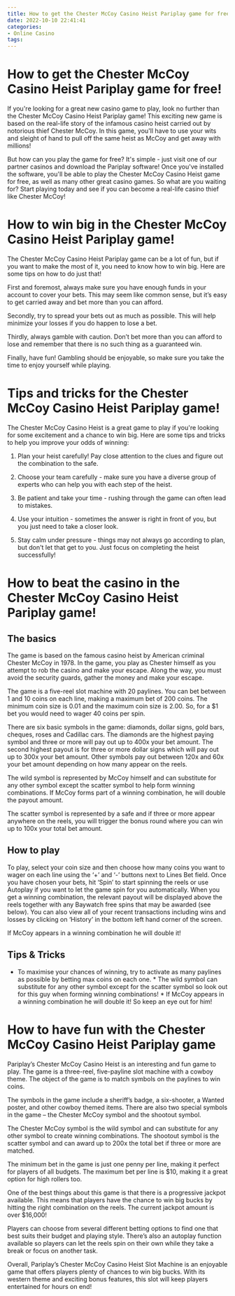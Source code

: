```yaml
---
title: How to get the Chester McCoy Casino Heist Pariplay game for free!
date: 2022-10-10 22:41:41
categories:
- Online Casino
tags:
---
```



#  How to get the Chester McCoy Casino Heist Pariplay game for free!

If you're looking for a great new casino game to play, look no further than the Chester McCoy Casino Heist Pariplay game! This exciting new game is based on the real-life story of the infamous casino heist carried out by notorious thief Chester McCoy. In this game, you'll have to use your wits and sleight of hand to pull off the same heist as McCoy and get away with millions!

But how can you play the game for free? It's simple - just visit one of our partner casinos and download the Pariplay software! Once you've installed the software, you'll be able to play the Chester McCoy Casino Heist game for free, as well as many other great casino games. So what are you waiting for? Start playing today and see if you can become a real-life casino thief like Chester McCoy!

#  How to win big in the Chester McCoy Casino Heist Pariplay game!

The Chester McCoy Casino Heist Pariplay game can be a lot of fun, but if you want to make the most of it, you need to know how to win big. Here are some tips on how to do just that!

First and foremost, always make sure you have enough funds in your account to cover your bets. This may seem like common sense, but it’s easy to get carried away and bet more than you can afford.

Secondly, try to spread your bets out as much as possible. This will help minimize your losses if you do happen to lose a bet.

Thirdly, always gamble with caution. Don’t bet more than you can afford to lose and remember that there is no such thing as a guaranteed win.

Finally, have fun! Gambling should be enjoyable, so make sure you take the time to enjoy yourself while playing.

#  Tips and tricks for the Chester McCoy Casino Heist Pariplay game!

The Chester McCoy Casino Heist is a great game to play if you're looking for some excitement and a chance to win big. Here are some tips and tricks to help you improve your odds of winning:

1. Plan your heist carefully! Pay close attention to the clues and figure out the combination to the safe.

2. Choose your team carefully - make sure you have a diverse group of experts who can help you with each step of the heist.

3. Be patient and take your time - rushing through the game can often lead to mistakes.

4. Use your intuition - sometimes the answer is right in front of you, but you just need to take a closer look.

5. Stay calm under pressure - things may not always go according to plan, but don't let that get to you. Just focus on completing the heist successfully!

#  How to beat the casino in the Chester McCoy Casino Heist Pariplay game!

## The basics

The game is based on the famous casino heist by American criminal Chester McCoy in 1978. In the game, you play as Chester himself as you attempt to rob the casino and make your escape. Along the way, you must avoid the security guards, gather the money and make your escape.

The game is a five-reel slot machine with 20 paylines. You can bet between 1 and 10 coins on each line, making a maximum bet of 200 coins. The minimum coin size is 0.01 and the maximum coin size is 2.00. So, for a $1 bet you would need to wager 40 coins per spin.

There are six basic symbols in the game: diamonds, dollar signs, gold bars, cheques, roses and Cadillac cars. The diamonds are the highest paying symbol and three or more will pay out up to 400x your bet amount. The second highest payout is for three or more dollar signs which will pay out up to 300x your bet amount. Other symbols pay out between 120x and 60x your bet amount depending on how many appear on the reels.

The wild symbol is represented by McCoy himself and can substitute for any other symbol except the scatter symbol to help form winning combinations. If McCoy forms part of a winning combination, he will double the payout amount.

The scatter symbol is represented by a safe and if three or more appear anywhere on the reels, you will trigger the bonus round where you can win up to 100x your total bet amount.

## How to play

To play, select your coin size and then choose how many coins you want to wager on each line using the ‘+’ and ‘-’ buttons next to Lines Bet field. Once you have chosen your bets, hit ‘Spin’ to start spinning the reels or use Autoplay if you want to let the game spin for you automatically. When you get a winning combination, the relevant payout will be displayed above the reels together with any Baywatch free spins that may be awarded (see below). You can also view all of your recent transactions including wins and losses by clicking on ‘History’ in the bottom left hand corner of the screen.

If McCoy appears in a winning combination he will double it!

 ## Tips & Tricks

 * To maximise your chances of winning, try to activate as many paylines as possible by betting max coins on each one. * The wild symbol can substitute for any other symbol except for the scatter symbol so look out for this guy when forming winning combinations! * If McCoy appears in a winning combination he will double it! So keep an eye out for him!

#  How to have fun with the Chester McCoy Casino Heist Pariplay game

Pariplay’s Chester McCoy Casino Heist is an interesting and fun game to play. The game is a three-reel, five-payline slot machine with a cowboy theme. The object of the game is to match symbols on the paylines to win coins.

The symbols in the game include a sheriff’s badge, a six-shooter, a Wanted poster, and other cowboy themed items. There are also two special symbols in the game – the Chester McCoy symbol and the shootout symbol.

The Chester McCoy symbol is the wild symbol and can substitute for any other symbol to create winning combinations. The shootout symbol is the scatter symbol and can award up to 200x the total bet if three or more are matched.

The minimum bet in the game is just one penny per line, making it perfect for players of all budgets. The maximum bet per line is $10, making it a great option for high rollers too.

One of the best things about this game is that there is a progressive jackpot available. This means that players have the chance to win big bucks by hitting the right combination on the reels. The current jackpot amount is over $16,000!

Players can choose from several different betting options to find one that best suits their budget and playing style. There’s also an autoplay function available so players can let the reels spin on their own while they take a break or focus on another task.

Overall, Pariplay’s Chester McCoy Casino Heist Slot Machine is an enjoyable game that offers players plenty of chances to win big bucks. With its western theme and exciting bonus features, this slot will keep players entertained for hours on end!